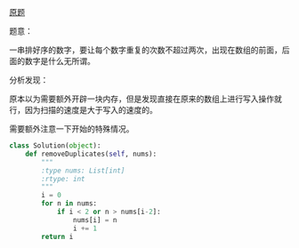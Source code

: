 [原题](https://leetcode.com/problems/remove-duplicates-from-sorted-array-ii/)

题意：

一串排好序的数字，要让每个数字重复的次数不超过两次，出现在数组的前面，后面的数字是什么无所谓。


分析发现：

原本以为需要额外开辟一块内存，但是发现直接在原来的数组上进行写入操作就行，因为扫描的速度是大于写入的速度的。


需要额外注意一下开始的特殊情况。

```Python
class Solution(object):
    def removeDuplicates(self, nums):
        """
        :type nums: List[int]
        :rtype: int
        """
        i = 0
        for n in nums:
            if i < 2 or n > nums[i-2]:
                nums[i] = n
                i += 1
        return i
```